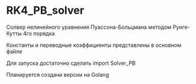 # RK4_PB_solver
Солвер нелинейного уравнения Пуассона-Больцмана методом Рунге-Кутты 4го порядка

Константы и переводные коэффициенты представлены в основном файле

Для запуска достаточно сделать import Solver_PB

Планируется создани версии на Golang